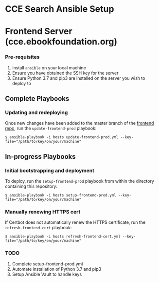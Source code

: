 # CCE Search Ansible Setup

# Frontend Server (cce.ebookfoundation.org)

### Pre-requisites
1. Install `ansible` on your local machine
2. Ensure you have obtained the SSH key for the server 
3. Ensure Python 3.7 and pip3 are installed on the server you wish to deploy to

## Complete Playbooks

### Updating and redeploying

Once new changes have been added to the master branch of the [frontend repo](https://github.com/EbookFoundation/cce-search-prototype), run the `update-frontend-prod` playbook:
```
$ ansible-playbook -i hosts update-frontend-prod.yml --key-file="/path/to/key/on/your/machine"
```

## In-progress Playbooks

### Initial bootstrapping and deployment 

To deploy, run the `setup-frontend-prod` playbook from within the directory containing this repository:
```
$ ansible-playbook -i hosts setup-frontend-prod.yml --key-file="/path/to/key/on/your/machine"
```  

### Manually renewing HTTPS cert
If Certbot does not automatically renew the HTTPS certificate, run the `refresh-frontend-cert` playbook:
```
$ ansible-playbook -i hosts refresh-frontend-cert.yml --key-file="/path/to/key/on/your/machine"
```

### TODO
1. Complete setup-frontend-prod.yml
2. Automate installation of Python 3.7 and pip3
3. Setup Ansible Vault to handle keys